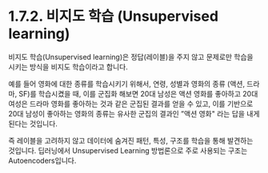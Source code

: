 # 1.7.2. 	비지도 학습 \(Unsupervised learning\)

비지도 학습\(Unsupervised learning\)은 정답\(레이블\)을 주지 않고 문제로만 학습을 시키는 방식을 비지도 학습이라고 합니다.

예를 들어 영화에 대한 종류를 학습시키기 위해서, 연령, 성별과 영화의 종류 \(액션, 드라마, SF\)를 학습시켰을 때, 이를 군집화 해보면 20대 남성은 액션 영화를 좋아하고 20대 여성은 드라마 영화를 좋아하는 것과 같은 군집된 결과를 얻을 수 있고, 이를 기반으로 20대 남성이 좋아하는 영화의 종류는 유사한 군집의 결과인 ”액션 영화" 라는 답을 내게 된다는 것입니다.

즉 레이블을 고려하지 않고 데이터에 숨겨진 패턴, 특성, 구조를 학습을 통해 발견하는 것입니다. 딥러닝에서 Unsupervised Learning 방법론으로 주로 사용되는 구조는 Autoencoders입니다.

